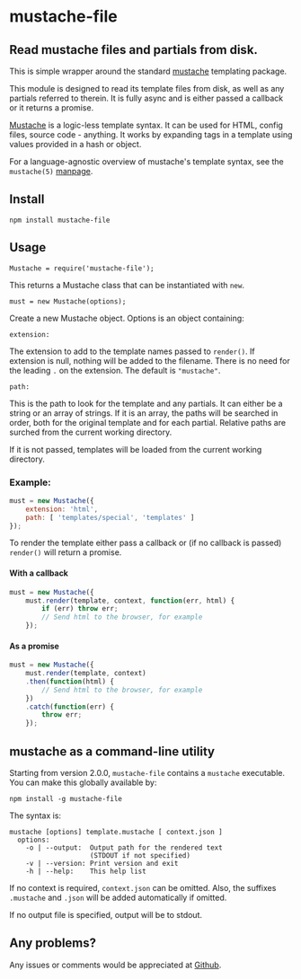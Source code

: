 # mustache-file

[mustache]: http://mustache.github.io/
[issues]: https://github.com/CliffS/mustache-file/issues

## Read mustache files and partials from disk.

This is simple wrapper around the standard [mustache][mustache]
templating package.

This module is designed to read its template files from disk, as well as
any partials referred to therein.  It is fully async and is either
passed a callback or it returns a promise.

[Mustache][mustache] is a logic-less template syntax. It can be used for HTML,
config files, source code - anything. It works by expanding tags in a template
using values provided in a hash or object.

For a language-agnostic overview of mustache's template syntax, see the
`mustache(5)` [manpage][mustache].

## Install

    npm install mustache-file

## Usage

    Mustache = require('mustache-file');

This returns a Mustache class that can be instantiated with `new`.

    must = new Mustache(options);

Create a new Mustache object.  Options is an object containing:

    extension:

The extension to add to the template names passed to `render()`.  If extension
is null, nothing will be added to the filename.  There is no need for
the leading `.` on the extension.  The default is `"mustache"`.

    path:

This is the path to look for the template and any partials.  It can either
be a string or an array of strings.  If it is an array, the paths will be
searched in order, both for the original template and for each partial.
Relative paths are surched from the current working directory.

If it is not passed, templates will be loaded from the current working
directory.

### Example:

```javascript
must = new Mustache({
    extension: 'html',
    path: [ 'templates/special', 'templates' ]
});
```

To render the template either pass a callback or
(if no callback is passed) `render()` will return
a promise.

#### With a callback

```javascript
must = new Mustache({
    must.render(template, context, function(err, html) {
        if (err) throw err;
        // Send html to the browser, for example
    });
```


#### As a promise

```javascript
must = new Mustache({
    must.render(template, context)
    .then(function(html) {
        // Send html to the browser, for example
    })
    .catch(function(err) {
        throw err;
    });
```

## mustache as a command-line utility

Starting from version 2.0.0, `mustache-file` contains a
`mustache` executable.  You can make this globally available
by:

    npm install -g mustache-file

The syntax is:

    mustache [options] template.mustache [ context.json ]
      options:
        -o | --output:  Output path for the rendered text
                        (STDOUT if not specified)
        -v | --version: Print version and exit
        -h | --help:    This help list

If no context is required, `context.json` can be omitted.  Also,
the suffixes `.mustache` and `.json` will be added automatically
if omitted.

If no output file is specified, output will be to stdout.

## Any problems?

Any issues or comments would be appreciated at [Github][issues].
